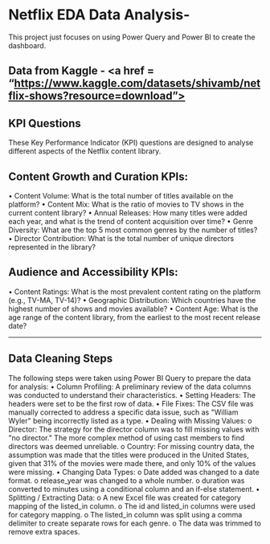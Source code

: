 # Netflix EDA Data Analysis-
This project just focuses on using Power Query and Power BI to create the dashboard.
## Data from Kaggle - <a href = “https://www.kaggle.com/datasets/shivamb/netflix-shows?resource=download”>
## KPI Questions
These Key Performance Indicator (KPI) questions are designed to analyse different aspects of the Netflix content library.
## Content Growth and Curation KPIs:
•	Content Volume: What is the total number of titles available on the platform?
•	Content Mix: What is the ratio of movies to TV shows in the current content library?
•	Annual Releases: How many titles were added each year, and what is the trend of content acquisition over time?
•	Genre Diversity: What are the top 5 most common genres by the number of titles?
•	Director Contribution: What is the total number of unique directors represented in the library?
## Audience and Accessibility KPIs:
•	Content Ratings: What is the most prevalent content rating on the platform (e.g., TV-MA, TV-14)?
•	Geographic Distribution: Which countries have the highest number of shows and movies available?
•	Content Age: What is the age range of the content library, from the earliest to the most recent release date?
________________________________________
## Data Cleaning Steps
The following steps were taken using Power BI Query to prepare the data for analysis:
•	Column Profiling: A preliminary review of the data columns was conducted to understand their characteristics.
•	Setting Headers: The headers were set to be the first row of data.
•	File Fixes: The CSV file was manually corrected to address a specific data issue, such as "William Wyler" being incorrectly listed as a type.
•	Dealing with Missing Values:
o	Director: The strategy for the director column was to fill missing values with "no director." The more complex method of using cast members to find directors was deemed unreliable.
o	Country: For missing country data, the assumption was made that the titles were produced in the United States, given that 31% of the movies were made there, and only 10% of the values were missing.
•	Changing Data Types:
o	Date added was changed to a date format.
o	release_year was changed to a whole number.
o	duration was converted to minutes using a conditional column and an if-else statement.
•	Splitting / Extracting Data:
o	A new Excel file was created for category mapping of the listed_in column.
o	The id and listed_in columns were used for category mapping.
o	The listed_in column was split using a comma delimiter to create separate rows for each genre.
o	The data was trimmed to remove extra spaces.

